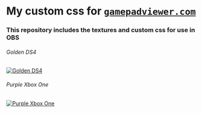# My custom css for [`gamepadviewer.com`](https://gamepadviewer.com) 

### This repository includes the textures and custom css for use in OBS

###### Golden DS4 

[![Golden DS4](https://imgur.com/rbGICE4.png)]()

###### Purple Xbox One

[![Purple Xbox One](https://imgur.com/24VeY23.png)]()